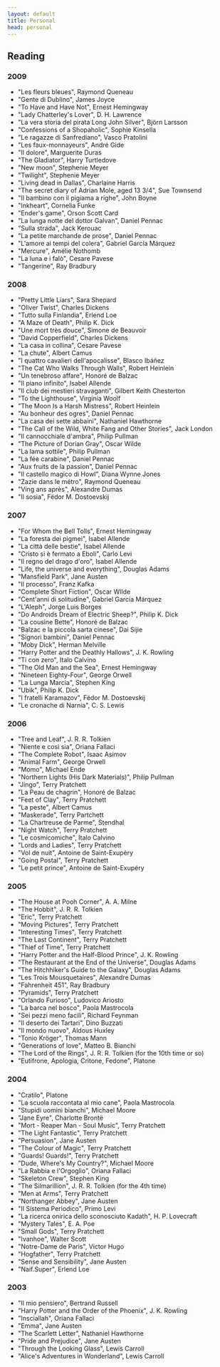 ```yaml
---
layout: default
title: Personal
head: personal
---
```

## Reading

### 2009

- "Les fleurs bleues", Raymond Queneau
- "Gente di Dublino", James Joyce
- "To Have and Have Not", Ernest Hemingway
- "Lady Chatterley's Lover", D. H. Lawrence
- "La vera storia del pirata Long John Silver", Bj&ouml;rn Larsson
- "Confessions of a Shopaholic", Sophie Kinsella
- "Le ragazze di Sanfrediano", Vasco Pratolini
- "Les faux-monnayeurs", Andr&eacute; Gide
- "Il dolore", Marguerite Duras
- "The Gladiator", Harry Turtledove
- "New moon", Stephenie Meyer
- "Twilight", Stephenie Meyer
- "Living dead in Dallas", Charlaine Harris
- "The secret diary of Adrian Mole, aged 13 3/4", Sue Townsend
- "Il bambino con il pigiama a righe", John Boyne
- "Inkheart", Cornelia Funke
- "Ender's game", Orson Scott Card
- "La lunga notte del dottor Galvan", Daniel Pennac
- "Sulla strada", Jack Kerouac
- "La petite marchande de prose", Daniel Pennac
- "L'amore ai tempi del colera", Gabriel Garc&iacute;a M&aacute;rquez
- "Mercure", Am&eacute;lie Nothomb
- "La luna e i fal&ograve;", Cesare Pavese
- "Tangerine", Ray Bradbury

### 2008

- "Pretty Little Liars", Sara Shepard
- "Oliver Twist", Charles Dickens
- "Tutto sulla Finlandia", Erlend Loe
- "A Maze of Death", Philip K. Dick
- "Une mort tr&egrave;s douce", Simone de Beauvoir
- "David Copperfield", Charles Dickens
- "La casa in collina", Cesare Pavese
- "La chute", Albert Camus
- "I quattro cavalieri dell'apocalisse", Blasco Ib&aacute;&ntilde;ez
- "The Cat Who Walks Through Walls", Robert Heinlein
- "Un tenebroso affare", Honor&eacute; de Balzac
- "Il piano infinito", Isabel Allende
- "Il club dei mestieri stravaganti", Gilbert Keith Chesterton
- "To the Lighthouse", Virginia Woolf
- "The Moon Is a Harsh Mistress", Robert Heinlein
- "Au bonheur des ogres", Daniel Pennac
- "La casa dei sette abbaini", Nathaniel Hawthorne
- "The Call of the Wild, White Fang and Other Stories", Jack London
- "Il cannocchiale d'ambra", Philip Pullman
- "The Picture of Dorian Gray", Oscar Wilde
- "La lama sottile", Philip Pullman
- "La f&eacute;e carabine", Daniel Pennac
- "Aux fruits de la passion", Daniel Pennac
- "Il castello magico di Howl", Diana Wynne Jones
- "Zazie dans le m&eacute;tro", Raymond Queneau
- "Ving ans après", Alexandre Dumas
- "Il sosia", Fëdor M. Dostoevskij

### 2007

- "For Whom the Bell Tolls", Ernest Hemingway
- "La foresta dei pigmei", Isabel Allende
- "La citt&agrave; delle bestie", Isabel Allende
- "Cristo si &egrave; fermato a Eboli", Carlo Levi
- "Il regno del drago d'oro", Isabel Allende
- "Life, the universe and everything", Douglas Adams
- "Mansfield Park", Jane Austen
- "Il processo", Franz Kafka
- "Complete Short Fiction", Oscar WIlde
- "Cent'anni di solitudine", Gabriel Garc&iacute;a M&aacute;rquez
- "L'Aleph", Jorge Luis Borges
- "Do Androids Dream of Electric Sheep?", Philip K. Dick
- "La cousine Bette", Honor&eacute; de Balzac
- "Balzac e la piccola sarta cinese", Dai Sijie
- "Signori bambini", Daniel Pennac
- "Moby Dick", Herman Melville
- "Harry Potter and the Deathly Hallows", J. K. Rowling
- "Ti con zero", Italo Calvino
- "The Old Man and the Sea", Ernest Hemingway
- "Nineteen Eighty-Four", George Orwell
- "La Lunga Marcia", Stephen King
- "Ubik", Philip K. Dick
- "I fratelli Karamazov", Fëdor M. Dostoevskij
- "Le cronache di Narnia", C. S. Lewis

### 2006

- "Tree and Leaf", J. R. R. Tolkien
- "Niente e così sia", Oriana Fallaci
- "The Complete Robot", Isaac Asimov
- "Animal Farm", George Orwell
- "Momo", Michael Ende
- "Northern Lights (His Dark Materials)", Philip Pullman
- "Jingo", Terry Pratchett
- "La Peau de chagrin", Honoré de Balzac
- "Feet of Clay", Terry Pratchett
- "La peste", Albert Camus
- "Maskerade", Terry Partchett
- "La Chartreuse de Parme", Stendhal
- "Night Watch", Terry Pratchett
- "Le cosmicomiche", Italo Calvino
- "Lords and Ladies", Terry Pratchett
- "Vol de nuit", Antoine de Saint-Exupéry
- "Going Postal", Terry Pratchett
- "Le petit prince", Antoine de Saint-Exupéry

### 2005

- "The House at Pooh Corner", A. A. Milne
- "The Hobbit", J. R. R. Tolkien
- "Eric", Terry Pratchett
- "Moving Pictures", Terry Pratchett
- "Interesting Times", Terry Pratchett
- "The Last Continent", Terry Pratchett
- "Thief of Time", Terry Pratchett
- "Harry Potter and the Half-Blood Prince", J. K. Rowling
- "The Restaurant at the End of the Universe", Douglas Adams
- "The Hitchhiker's Guide to the Galaxy", Douglas Adams
- "Les Trois Mousquetaires", Alexandre Dumas
- "Fahrenheit 451", Ray Bradbury
- "Pyramids", Terry Pratchett
- "Orlando Furioso", Ludovico Ariosto
- "La barca nel bosco", Paola Mastrocola
- "Sei pezzi meno facili", Richard Feynman
- "Il deserto dei Tartari", Dino Buzzati
- "Il mondo nuovo", Aldous Huxley
- "Tonio Kröger", Thomas Mann
- "Generations of love", Matteo B. Bianchi
- "The Lord of the Rings", J. R. R. Tolkien (for the 10th time or so)
- "Eutifrone, Apologia, Critone, Fedone", Platone

### 2004

- "Cratilo", Platone
- "La scuola raccontata al mio cane", Paola Mastrocola
- "Stupidi uomini bianchi", Michael Moore
- "Jane Eyre", Charlotte Bront&euml;
- "Mort - Reaper Man - Soul Music", Terry Pratchett
- "The Light Fantastic", Terry Pratchett
- "Persuasion", Jane Austen
- "The Colour of Magic", Terry Pratchett
- "Guards! Guards!", Terry Pratchett
- "Dude, Where's My Country?", Michael Moore
- "La Rabbia e l'Orgoglio", Oriana Fallaci
- "Skeleton Crew", Stephen King
- "The Silmarillion", J. R. R. Tolkien (for the 4th time)
- "Men at Arms", Terry Pratchett
- "Northanger Abbey", Jane Austen
- "Il Sistema Periodico", Primo Levi
- "La ricerca onirica dello sconosciuto Kadath", H. P. Lovecraft
- "Mystery Tales", E. A. Poe
- "Small Gods", Terry Pratchett
- "Ivanhoe", Walter Scott
- "Notre-Dame de Paris", Victor Hugo
- "Hogfather", Terry Pratchett
- "Sense and Sensibility", Jane Austen
- "Naif.Super", Erlend Loe

### 2003

- "Il mio pensiero", Bertrand Russell
- "Harry Potter and the Order of the Phoenix", J. K. Rowling
- "Insciallah", Oriana Fallaci
- "Emma", Jane Austen
- "The Scarlett Letter", Nathaniel Hawthorne
- "Pride and Prejudice", Jane Austen
- "Through the Looking Glass", Lewis Carroll
- "Alice's Adventures in Wonderland", Lewis Carroll
